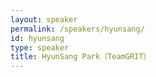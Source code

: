 ```yaml
---
layout: speaker
permalink: /speakers/hyunsang/
id: hyunsang
type: speaker
title: HyunSang Park（TeamGRIT）
---
```

